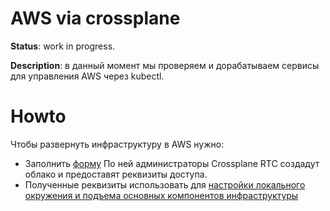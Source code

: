 # AWS via crossplane

**Status**: work in progress.

**Description**: в данный момент мы проверяем и дорабатываем сервисы для управления AWS через kubectl.

# Howto

Чтобы развернуть инфраструктуру в AWS нужно:

* Заполнить [форму](https://st.yandex-team.ru/createTicket?queue=KUBERTC&_form=82765)
  По ней администраторы Crossplane RTC создадут облако и предоставят реквизиты доступа.
* Полученные реквизиты использовать
  для [настройки локального окружения и подъема основных компонентов инфраструктуры](docs/getting-started.md)
